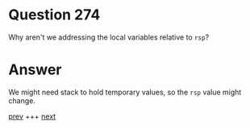 
# Question 274




 Why aren't we addressing the local variables relative to `rsp`?


# Answer



We might need stack to hold temporary values, so the `rsp` value might change.


[prev](273.md) +++ [next](275.md)
